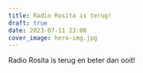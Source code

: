 ```yaml
---
title: Radio Rosita is terug!
draft: true
date: 2023-07-11 23:00
cover_image: hero-img.jpg
---
```

Radio Rosita is terug en beter dan ooit!